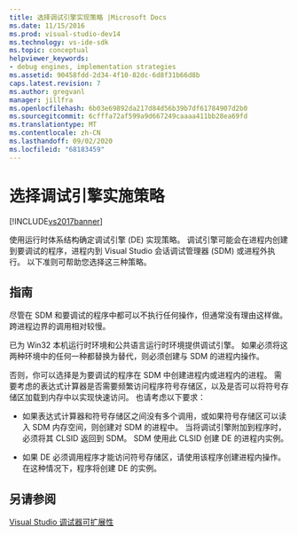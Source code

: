 ```yaml
---
title: 选择调试引擎实现策略 |Microsoft Docs
ms.date: 11/15/2016
ms.prod: visual-studio-dev14
ms.technology: vs-ide-sdk
ms.topic: conceptual
helpviewer_keywords:
- debug engines, implementation strategies
ms.assetid: 90458fdd-2d34-4f10-82dc-6d8f31b66d8b
caps.latest.revision: 7
ms.author: gregvanl
manager: jillfra
ms.openlocfilehash: 6b03e69892da217d84d56b39b7df61784907d2b0
ms.sourcegitcommit: 6cfffa72af599a9d667249caaaa411bb28ea69fd
ms.translationtype: MT
ms.contentlocale: zh-CN
ms.lasthandoff: 09/02/2020
ms.locfileid: "68183459"
---
```

# <a name="choosing-a-debug-engine-implementation-strategy"></a>选择调试引擎实施策略
[!INCLUDE[vs2017banner](../../includes/vs2017banner.md)]

使用运行时体系结构确定调试引擎 (DE) 实现策略。 调试引擎可能会在进程内创建到要调试的程序，进程内到 Visual Studio 会话调试管理器 (SDM) 或进程外执行。 以下准则可帮助您选择这三种策略。  
  
## <a name="guidelines"></a>指南  
 尽管在 SDM 和要调试的程序中都可以不执行任何操作，但通常没有理由这样做。 跨进程边界的调用相对较慢。  
  
 已为 Win32 本机运行时环境和公共语言运行时环境提供调试引擎。 如果必须将这两种环境中的任何一种都替换为替代，则必须创建与 SDM 的进程内操作。  
  
 否则，你可以选择是为要调试的程序在 SDM 中创建进程内或进程内的进程。 需要考虑的表达式计算器是否需要频繁访问程序符号存储区，以及是否可以将符号存储区加载到内存中以实现快速访问。 也请考虑以下要求：  
  
- 如果表达式计算器和符号存储区之间没有多个调用，或如果符号存储区可以读入 SDM 内存空间，则创建对 SDM 的进程中。 当将调试引擎附加到程序时，必须将其 CLSID 返回到 SDM。 SDM 使用此 CLSID 创建 DE 的进程内实例。  
  
- 如果 DE 必须调用程序才能访问符号存储区，请使用该程序创建进程内操作。 在这种情况下，程序将创建 DE 的实例。  
  
## <a name="see-also"></a>另请参阅  
 [Visual Studio 调试器可扩展性](../../extensibility/debugger/visual-studio-debugger-extensibility.md)
